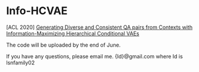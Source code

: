 # Info-HCVAE
[ACL 2020]  [Generating Diverse and Consistent QA pairs from Contexts with Information-Maximizing Hierarchical Conditional VAEs](https://arxiv.org/abs/2005.13837) <br />

The code will be uploaded by the end of June. <br />

If you have any questions, please email me. {Id}@gmail.com where Id is lsnfamily02
